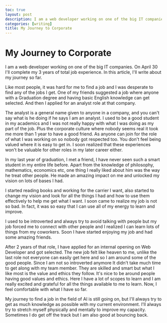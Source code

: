 ```yaml
---
toc: true
layout: post
description: I am a web developer working on one of the big IT companies. On April 30, 2022 I'll complete my 3 years of total job experience. In this article, I'll write about my journey so far.
categories: [writing]
title: My Journey to Corporate
---
```

# My Journey to Corporate

I am a web developer working on one of the big IT companies. On April 30 I'll complete my 3 years of total job experience. In this article, I'll write about my journey so far.

Like most people, it was hard for me to find a job and I was desperate to find any of the jobs I get. One of my friends suggested a job where anyone with a Graduation degree and having basic English knowledge can get selected. And then I applied for an analyst role at that company.

The analyst is a general name given to anyone in a company, and you can't say what is he doing if he says I am an analyst. I used to be a good student in my academics and I was not really happy with what I was doing as my part of the job. Plus the corporate culture where nobody seems real it took me more than 1 year to have a good friend. As anyone can join for the role of what I was working on so nobody got respected too. You don't feel being valued where it is easy to get in. I soon realized that these experiences won't be valuable for other roles in my later career either. 

In my last year of graduation, I met a friend, I have never seen such a smart student in my entire life before. Apart from the knowledge of philosophy, mathematics, economics etc, one thing I really liked about him was the way he treat other people. He made an amazing impact on me and unlocked my vision on lots of bases I had. 

I started reading books and working for the carrier I want, also started to change my vision and look for all the things I had and how to use them effectively to help me get what I want. I soon came to realize my job is not so bad. In fact, it was so easy that I can use all of my energy to learn and improve.

I used to be introverted and always try to avoid talking with people but my job forced me to connect with other people and I realized I can learn lots of things from my coworkers. Soon I have started enjoying my job and had some amazing friends. 

After 2 years of that role, I have applied for an internal opening on Web Developer and got selected. The new job felt like heaven to me, unlike the last role not everyone can easily get here and so I am around some of the good people. Since I am not so introverted anymore It didn't take much time to get along with my team member. They are skilled and smart but what I like most is the value and ethics they follow. It's nice to be around people having good values and ethics. Here I have a lot of scopes to learn and I am really excited and grateful for all the things available to me to learn. Now, I feel comfortable with what I have so far. 

My journey to find a job in the field of AI is still going on, but I'll always try to get as much knowledge as possible with my current environment. I'll always try to stretch myself physically and mentally to improve my capacity. Sometimes I do get off the track but I am also good at bouncing back. 
